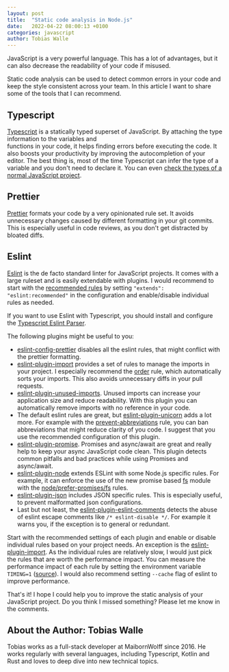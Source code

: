 ```yaml
---
layout: post
title:  "Static code analysis in Node.js"
date:   2022-04-22 08:00:13 +0100
categories: javascript
author: Tobias Walle
---
```


JavaScript is a very powerful language.
This has a lot of advantages, but it can also decrease the readability of your code if misused.

Static code analysis can be used to detect common errors in your code and keep the style consistent 
across your team. In this article I want to share some of the tools that I can recommend.

## Typescript
[Typescript](https://www.typescriptlang.org/) is a statically typed superset 
of JavaScript. By attaching the type information to the variables and  
functions in your code, it helps finding errors before executing the 
code. It also boosts your productivity by improving the autocompletion of your editor.
The best thing is, most of the time Typescript can infer the type of a variable and you don't need 
to declare it. You can even [check the types of a normal JavaScript project](https://www.typescriptlang.org/docs/handbook/intro-to-js-ts.html).

## Prettier
[Prettier](https://prettier.io/) formats your code by a very opinionated rule set.
It avoids unnecessary changes caused by different formatting in your git commits.
This is especially useful in code reviews, as you don't get distracted by bloated diffs.

## Eslint
[Eslint](https://eslint.org/) is the de facto standard linter for JavaScript projects.
It comes with a large ruleset and is easily extendable with plugins.
I would recommend to start with the [recommended rules](https://eslint.org/docs/rules/) by setting 
`"extends": "eslint:recommended"` in the configuration and enable/disable individual rules as needed. 

If you want to use Eslint with Typescript, you should install and configure the [Typescript Eslint Parser](https://www.npmjs.com/package/@typescript-eslint/parser).

The following plugins might be useful to you:
- [eslint-config-prettier](https://www.npmjs.com/package/eslint-config-prettier)
  disables all the eslint rules, that might conflict with the prettier formatting.
- [eslint-plugin-import](https://www.npmjs.com/package/eslint-plugin-import)
  provides a set of rules to manage the imports in your project. I especially recommend
  the [order](https://github.com/benmosher/eslint-plugin-import/blob/HEAD/docs/rules/order.md) rule,
  which automatically sorts your imports. This also avoids unnecessary diffs in your pull requests.
- [eslint-plugin-unused-imports](https://www.npmjs.com/package/eslint-plugin-unused-imports).
  Unused imports can increase your application size and reduce readability. With this plugin you can automatically 
  remove imports with no reference in your code.
- The default eslint rules are great, but 
  [eslint-plugin-unicorn](https://www.npmjs.com/package/eslint-plugin-unicorn) 
  adds a lot more. 
  For example with the [prevent-abbreviations](https://github.com/sindresorhus/eslint-plugin-unicorn/blob/HEAD/docs/rules/prevent-abbreviations.md) rule,
  you can ban abbreviations that might reduce clarity of you code.
  I suggest that you use the recommended configuration of this plugin.
- [eslint-plugin-promise](https://www.npmjs.com/package/eslint-plugin-promise).
  Promises and async/await are great and really help to keep your async JavaScript code
  clean. This plugin detects common pitfalls and bad practices while using Promises
  and async/await.
- [eslint-plugin-node](https://www.npmjs.com/package/eslint-plugin-node) extends ESLint
  with some Node.js specific rules. For example, it can enforce the use of the new promise
  based 
  [fs](https://nodejs.org/dist/latest-v10.x/docs/api/fs.html#fs_fs_promises_api) 
  module with the 
  [node/prefer-promises/fs](https://github.com/mysticatea/eslint-plugin-node/blob/HEAD/docs/rules/prefer-promises/fs.md) 
  rules.
- [eslint-plugin-json](https://www.npmjs.com/package/eslint-plugin-json) includes JSON specific rules.
  This is especially useful, to prevent malformatted json configurations.
- Last but not least, the
  [eslint-plugin-eslint-comments](https://www.npmjs.com/package/eslint-plugin-eslint-comments)
  detects the abuse of eslint escape comments like `/* eslint-disable */`. For example
  it warns you, if the exception is to general or redundant.

Start with the recommended settings of each plugin and enable or disable individual rules based
on your project needs. An exception is the 
[eslint-plugin-import](https://www.npmjs.com/package/eslint-plugin-import).
As the individual rules are relatively slow, I would just pick the rules that 
are worth the performance impact. You can measure the performance impact of each rule
by setting the environment variable `TIMING=1` 
([source](https://stackoverflow.com/questions/38458067/which-eslint-rules-in-my-config-are-slow)). 
I would also recommend setting `--cache` flag of eslint to improve performance.

That's it! I hope I could help you to improve the static analysis 
of your JavaScript project. Do you think I missed something? 
Please let me know in the comments.
  
## About the Author: Tobias Walle

Tobias works as a full-stack developer at MaibornWolff since 2016. He works regularly with several languages, including Typescript, Kotlin and Rust
and loves to deep dive into new technical topics. 




